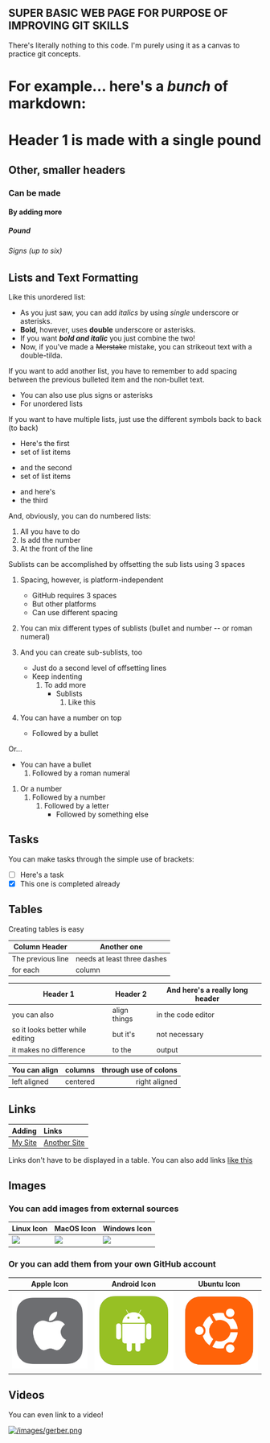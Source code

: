 ## SUPER BASIC WEB PAGE FOR PURPOSE OF IMPROVING GIT SKILLS

There's literally nothing to this code. I'm purely using it as a canvas to practice git concepts.


# For example... here's a _bunch_ of **markdown**:

# Header 1 is made with a single pound
## Other, smaller headers
### Can be made
#### By adding more
##### Pound
###### Signs (up to six)

## Lists and Text Formatting

Like this unordered list:
- As you just saw, you can add _italics_ by using _single_ underscore or asterisks.
- **Bold**, however, uses **double** underscore or asterisks.
- If you want **_bold and italic_** you just combine the two!
- Now, if you've made a ~~Merstake~~ mistake, you can strikeout text with a double-tilda.

If you want to add another list, you have to remember to add spacing between the previous bulleted item and the non-bullet text.

+ You can also use plus signs or asterisks
+ For unordered lists

If you want to have multiple lists, just use the different symbols back to back (to back)
+ Here's the first
+ set of list items
- and the second
- set of list items
* and here's
* the third

And, obviously, you can do numbered lists:
1. All you have to do
2. Is add the number
3. At the front of the line

Sublists can be accomplished by offsetting the sub lists using 3 spaces
1. Spacing, however, is platform-independent
   - GitHub requires 3 spaces
   - But other platforms
   - Can use different spacing
2. You can mix different types of sublists (bullet and number -- or roman numeral)
3. And you can create sub-sublists, too
   * Just do a second level of offsetting lines
   * Keep indenting
      1. To add more
         * Sublists
            1. Like this
      
1. You can have a number on top
   * Followed by a bullet
      
Or...
* You can have a bullet
   1. Followed by a roman numeral
      
1. Or a number
   1. Followed by a number
      1. Followed by a letter
         * Followed by something else

## Tasks

You can make tasks through the simple use of brackets:
- [ ] Here's a task
- [X] This one is completed already

## Tables

Creating tables is easy

Column Header | Another one
--- | ---
The previous line | needs at least three dashes
for each | column

Header 1                         | Header 2     | And here's a really long header
-------------------------------- | ------------ | -------------------------------
you can also                     | align things | in the code editor
so it looks better while editing | but it's     | not necessary
it makes no difference           | to the       | output

You can align | columns | through use of colons
:------------ | :-----: | --------------------:
left aligned  | centered | right aligned

## Links

Adding | Links
:--- | :---
[My Site](http://newsproutsmedia.com) | [Another Site](http://www.natewalters.info)

Links don't have to be displayed in a table.
You can also add links [like this](https://www.linkedin.com/in/nbwalters/)

## Images

### You can add images from external sources

Linux Icon | MacOS Icon | Windows Icon
--- | --- | ---
![](http://www.myiconfinder.com/uploads/iconsets/256-256-75e6bbae408b4149f47496c4e60af903.png) | ![](http://www.myiconfinder.com/uploads/iconsets/256-256-8b8258a1b7427a1deb3617406a1b4d01.png) | ![](http://www.myiconfinder.com/uploads/iconsets/256-256-e0ded59725330fc9e9d623d8325499b4.png)

### Or you can add them from your own GitHub account

Apple Icon | Android Icon | Ubuntu Icon
--- | --- | ---
![](/images/apple_logo.png) | ![](/images/android_logo.png) | ![](/images/ubuntu_logo.png)

## Videos

You can even link to a video!

[![/images/gerber.png]()](https://vimeo.com/391046251)
